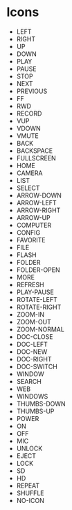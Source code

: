﻿
# Icons

* <span class="fa fa-chevron-left"></span> LEFT
* <span class="fa fa-chevron-right"></span> RIGHT
* <span class="fa fa-chevron-up"></span> UP
* <span class="fa fa-chevron-down"></span> DOWN
* <span class="fa fa-play"></span> PLAY
* <span class="fa fa-pause"></span> PAUSE
* <span class="fa fa-stop"></span> STOP
* <span class="fa fa-step-forward"></span> NEXT
* <span class="fa fa-step-backward"></span> PREVIOUS
* <span class="fa fa-forward"></span> FF
* <span class="fa fa-backward"></span> RWD
* <span class="fa fa-circle"></span> RECORD
* <span class="fa fa-volume-up"></span> VUP
* <span class="fa fa-volume-down"></span> VDOWN
* <span class="fa fa-volume-off"></span> VMUTE
* <span class="fa fa-mail-reply"></span> BACK
* <span class="fa fa-eraser"></span> BACKSPACE
* <span class="fa fa-arrows-alt"></span> FULLSCREEN
* <span class="fa fa-home"></span> HOME
* <span class="fa fa-camera"></span> CAMERA
* <span class="fa fa-list"></span> LIST
* <span class="fa fa-dot-circle-o"></span> SELECT
* <span class="fa fa-arrow-down"></span> ARROW-DOWN
* <span class="fa fa-arrow-left"></span> ARROW-LEFT
* <span class="fa fa-arrow-right"></span> ARROW-RIGHT
* <span class="fa fa-arrow-up"></span> ARROW-UP
* <span class="fa fa-laptop"></span> COMPUTER
* <span class="fa fa-gear"></span> CONFIG
* <span class="fa fa-star"></span> FAVORITE
* <span class="fa fa-file-o"></span> FILE
* <span class="fa fa-flash"></span> FLASH
* <span class="fa fa-folder-o"></span> FOLDER
* <span class="fa fa-folder-open-o"></span> FOLDER-OPEN
* <span class="fa fa-ellipsis-h"></span> MORE
* <span class="fa fa-refresh"></span> REFRESH
* <span class="fa fa-icon-eject"></span> PLAY-PAUSE
* <span class="fa fa-rotate-left"></span> ROTATE-LEFT
* <span class="fa fa-rotate-right"></span> ROTATE-RIGHT
* <span class="fa fa-search-plus"></span> ZOOM-IN
* <span class="fa fa-search-minus"></span> ZOOM-OUT
* <span class="fa fa-search"></span> ZOOM-NORMAL
* <span class="fa fa-times"></span> DOC-CLOSE
* <span class="fa fa-caret-square-o-left"></span> DOC-LEFT
* <span class="fa fa-plus"></span> DOC-NEW
* <span class="fa fa-caret-square-o-right"></span> DOC-RIGHT
* <span class="fa fa-exchange"></span> DOC-SWITCH
* <span class="fa fa-desktop"></span> WINDOW
* <span class="fa fa-search"></span> SEARCH
* <span class="fa fa-globe"></span> WEB
* <span class="fa fa-windows"></span> WINDOWS
* <span class="fa fa-thumbs-o-down"></span> THUMBS-DOWN
* <span class="fa fa-thumbs-o-up"></span> THUMBS-UP
* <span class="fa fa-power-off"></span> POWER
* <span class="fa fa-circle"></span> ON
* <span class="fa fa-circle-thin"></span> OFF
* <span class="fa fa-microphone"></span> MIC
* <span class="fa fa-unlock-alt"></span> UNLOCK
* <span class="fa fa-eject"></span> EJECT
* <span class="fa fa-lock"></span> LOCK
* <span class="fa misc-sd"></span> SD
* <span class="fa misc-hd"></span> HD
* <span class="fa fa-retweet"></span> REPEAT
* <span class="fa fa-random"></span> SHUFFLE
* <span class="fa fa-frown-o"></span> NO-ICON